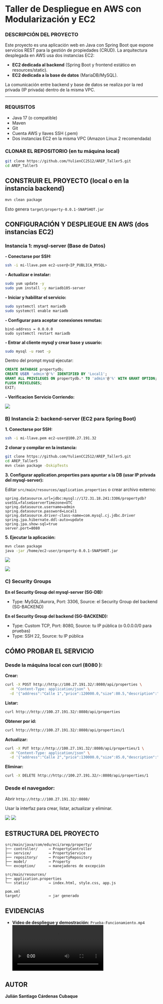 # Taller de Despliegue en AWS con Modularización y EC2

### DESCRIPCIÓN DEL PROYECTO

Este proyecto es una aplicación web en Java con Spring Boot que expone servicios REST para la gestión de propiedades (CRUD).
La arquitectura desplegada en AWS usa dos instancias EC2:

- **EC2 dedicada al backend** (Spring Boot y frontend estático en resources/static).
- **EC2 dedicada a la base de datos** (MariaDB/MySQL).

La comunicación entre backend y base de datos se realiza por la red privada (IP privada) dentro de la misma VPC.

---

### REQUISITOS

- Java 17 (o compatible)
- Maven
- Git
- Cuenta AWS y llaves SSH (.pem)
- Dos instancias EC2 en la misma VPC (Amazon Linux 2 recomendada)

### CLONAR EL REPOSITORIO (en tu máquina local)

```bash
git clone https://github.com/YulienCC2512/AREP_Taller5.git
cd AREP_Taller5
```

## CONSTRUIR EL PROYECTO (local o en la instancia backend)

```bash
mvn clean package 
```

Esto genera `target/property-0.0.1-SNAPSHOT.jar`

## CONFIGURACIÓN Y DESPLIEGUE EN AWS (dos instancias EC2)

### Instancia 1: mysql-server (Base de Datos)

**- Conectarse por SSH:**
```bash
ssh -i mi-llave.pem ec2-user@<IP_PUBLICA_MYSQL>
```

**- Actualizar e instalar:**
```bash
sudo yum update -y
sudo yum install -y mariadb105-server
```

**- Iniciar y habilitar el servicio:**
```bash
sudo systemctl start mariadb
sudo systemctl enable mariadb
```

**- Configurar para aceptar conexiones remotas:**
```
bind-address = 0.0.0.0
sudo systemctl restart mariadb
```

**- Entrar al cliente mysql y crear base y usuario:**
```bash
sudo mysql -u root -p
```
Dentro del prompt mysql ejecutar:
```sql
CREATE DATABASE propertydb;
CREATE USER 'admin'@'%' IDENTIFIED BY 'Local1';
GRANT ALL PRIVILEGES ON propertydb.* TO 'admin'@'%' WITH GRANT OPTION;
FLUSH PRIVILEGES;
EXIT;
```
**-  Verificacion Servicio Corriendo:**

![](images/image1.png)


### B) Instancia 2: backend-server (EC2 para Spring Boot)

**1. Conectarse por SSH:**
```bash
ssh -i mi-llave.pem ec2-user@100.27.191.32 
```

**2 clonar y compilar en la instancia:**
```bash
git clone https://github.com/YulienCC2512/AREP_Taller5.git
cd AREP_Taller5
mvn clean package -DskipTests
```

**3. Configurar application.properties para apuntar a la DB (usar IP privada del mysql-server):**

Editar `src/main/resources/application.properties` o crear archivo externo:
```properties
spring.datasource.url=jdbc:mysql://172.31.18.241:3306/propertydb?useSSL=false&serverTimezone=UTC
spring.datasource.username=admin
spring.datasource.password=Local1
spring.datasource.driver-class-name=com.mysql.cj.jdbc.Driver
spring.jpa.hibernate.ddl-auto=update
spring.jpa.show-sql=true
server.port=8080
```

**5. Ejecutar la aplicación:**
```bash
mvn clean package
java -jar /home/ec2-user/property-0.0.1-SNAPSHOT.jar
```

![](images/image3.png)

![](images/image2.png)



### C) Security Groups

**En el Security Group del mysql-server (SG-DB):**
- Type: MySQL/Aurora, Port: 3306, Source: el Security Group del backend (SG-BACKEND)

**En el Security Group del backend (SG-BACKEND):**
- Type: Custom TCP, Port: 8080, Source: tu IP pública (o 0.0.0.0/0 para pruebas)
- Type: SSH 22, Source: tu IP pública

## CÓMO PROBAR EL SERVICIO

### Desde la máquina local con curl (8080 ):

**Crear:**
```bash
curl -X POST http://http://100.27.191.32/:8080/api/properties \
  -H "Content-Type: application/json" \
  -d '{"address":"Calle 1","price":120000.0,"size":80.5,"description":"Prueba"}'
```

**Listar:**
```bash
curl http://http://100.27.191.32/:8080/api/properties
```

**Obtener por id:**
```bash
curl http://http://100.27.191.32/:8080/api/properties/1
```

**Actualizar:**
```bash
curl -X PUT http://http://100.27.191.32/:8080/api/properties/1 \
  -H "Content-Type: application/json" \
  -d '{"address":"Calle 2","price":130000.0,"size":85.0,"description":"Update"}'
```

**Eliminar:**
```bash
curl -X DELETE http://http://100.27.191.32/>:8080/api/properties/1
```

### Desde el navegador:

Abrir `http://http://100.27.191.32/:8080/`

Usar la interfaz para crear, listar, actualizar y eliminar.

![](images/image4.png)
![](images/image5.png)

## ESTRUCTURA DEL PROYECTO

```
src/main/java/com/edu/eci/arep/property/
├── controller/     → PropertyController
├── service/        → PropertyService
├── repository/     → PropertyRepository
├── model/          → Property
└── exception/      → manejadores de excepción

src/main/resources/
├── application.properties
└── static/         → index.html, style.css, app.js

pom.xml
target/             → jar generado
```

## EVIDENCIAS

- **Video de despliegue y demostración:** `Prueba-Funcionamiento.mp4` 
    ![Ver Funcionamiento](./Prueba-Funcionamiento.mp4)



## AUTOR

**Julián Santiago Cárdenas Cubaque**